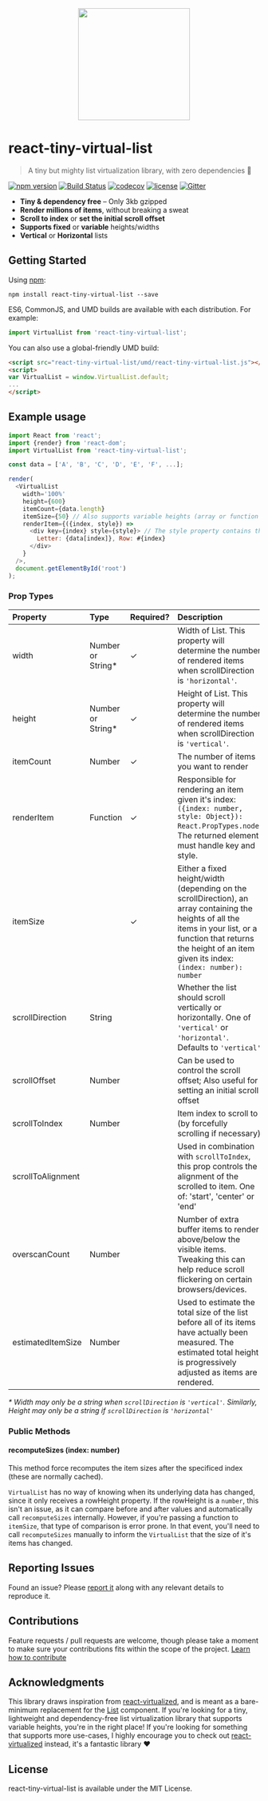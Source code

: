 <div align="center" style="margin-bottom: 30px;">
<img src="https://cloud.githubusercontent.com/assets/1416436/23387281/9a628ec4-fd29-11e6-9a1a-09f755c21a14.png" width="224"/>
</div>

# react-tiny-virtual-list
> A tiny but mighty list virtualization library, with zero dependencies 💪

[![npm version](https://img.shields.io/npm/v/react-tiny-virtual-list.svg)](https://www.npmjs.com/package/react-tiny-virtual-list)
[![Build Status](https://travis-ci.org/clauderic/react-tiny-virtual-list.svg?branch=master)](https://travis-ci.org/clauderic/react-tiny-virtual-list)
[![codecov](https://codecov.io/gh/clauderic/react-tiny-virtual-list/branch/master/graph/badge.svg)](https://codecov.io/gh/clauderic/react-tiny-virtual-list)
[![license](https://img.shields.io/github/license/mashape/apistatus.svg?maxAge=2592000)](https://github.com/clauderic/react-tiny-virtual-list/blob/master/LICENSE)
[![Gitter](https://badges.gitter.im/clauderic/react-tiny-virtual-list.svg)](https://gitter.im/clauderic/react-tiny-virtual-list)

* **Tiny & dependency free** – Only 3kb gzipped
* **Render millions of items**, without breaking a sweat
* **Scroll to index** or **set the initial scroll offset**
* **Supports fixed** or **variable** heights/widths
* **Vertical** or **Horizontal** lists

Getting Started
---------------

Using [npm](https://www.npmjs.com/):
```
npm install react-tiny-virtual-list --save
```

ES6, CommonJS, and UMD builds are available with each distribution. For example:
```js
import VirtualList from 'react-tiny-virtual-list';
```

You can also use a global-friendly UMD build:
```html
<script src="react-tiny-virtual-list/umd/react-tiny-virtual-list.js"></script>
<script>
var VirtualList = window.VirtualList.default;
...
</script>
```

Example usage
-------------

```js
import React from 'react';
import {render} from 'react-dom';
import VirtualList from 'react-tiny-virtual-list';

const data = ['A', 'B', 'C', 'D', 'E', 'F', ...];

render(
  <VirtualList
    width='100%'
    height={600}
    itemCount={data.length}
    itemSize={50} // Also supports variable heights (array or function getter)
    renderItem={({index, style}) =>
      <div key={index} style={style}> // The style property contains the item's absolute position
        Letter: {data[index]}, Row: #{index}
      </div>
    }
  />,
  document.getElementById('root')
);
```

### Prop Types
| Property          | Type              | Required? | Description                                                                                                                                                                                                                |
|:------------------|:------------------|:----------|:---------------------------------------------------------------------------------------------------------------------------------------------------------------------------------------------------------------------------|
| width             | Number or String* | ✓         | Width of List. This property will determine the number of rendered items when scrollDirection is `'horizontal'`.                                                                                                           |
| height            | Number or String* | ✓         | Height of List. This property will determine the number of rendered items when scrollDirection is `'vertical'`.                                                                                                            |
| itemCount         | Number            | ✓         | The number of items you want to render                                                                                                                                                                                     |
| renderItem        | Function          | ✓         | Responsible for rendering an item given it's index: `({index: number, style: Object}): React.PropTypes.node`. The returned element must handle key and style.                                                              |
| itemSize          |                   | ✓         | Either a fixed height/width (depending on the scrollDirection), an array containing the heights of all the items in your list, or a function that returns the height of an item given its index: `(index: number): number` |
| scrollDirection   | String            |           | Whether the list should scroll vertically or horizontally. One of `'vertical'` or `'horizontal'`. Defaults to `'vertical'`                                                                                                 |
| scrollOffset      | Number            |           | Can be used to control the scroll offset; Also useful for setting an initial scroll offset                                                                                                                                 |
| scrollToIndex     | Number            |           | Item index to scroll to (by forcefully scrolling if necessary)                                                                                                                                                             |
| scrollToAlignment |                   |           | Used in combination with `scrollToIndex`, this prop controls the alignment of the scrolled to item. One of: 'start', 'center' or 'end'                                                                                     |
| overscanCount     | Number            |           | Number of extra buffer items to render above/below the visible items. Tweaking this can help reduce scroll flickering on certain browsers/devices.                                                                         |
| estimatedItemSize | Number            |           | Used to estimate the total size of the list before all of its items have actually been measured. The estimated total height is progressively adjusted as items are rendered.                                               |
*\* Width may only be a string when `scrollDirection` is `'vertical'`. Similarly, Height may only be a string if `scrollDirection` is `'horizontal'`*

### Public Methods

#### recomputeSizes (index: number)
This method force recomputes the item sizes after the specificed index (these are normally cached).

`VirtualList` has no way of knowing when its underlying data has changed, since it only receives a rowHeight property. If the rowHeight is a `number`, this isn't an issue, as it can compare before and after values and automatically call `recomputeSizes` internally.
 However, if you're passing a function to `itemSize`, that type of comparison is error prone. In that event, you'll need to call `recomputeSizes` manually to inform the `VirtualList` that the size of it's items has changed.

## Reporting Issues
Found an issue? Please [report it](https://github.com/clauderic/react-tiny-virtual-list/issues) along with any relevant details to reproduce it.

## Contributions
Feature requests / pull requests are welcome, though please take a moment to make sure your contributions fits within the scope of the project. [Learn how to contribute](https://github.com/clauderic/react-tiny-virtual-list/blob/master/CONTRIBUTING.md)

## Acknowledgments
This library draws inspiration from [react-virtualized](https://github.com/bvaughn/react-virtualized), and is meant as a bare-minimum replacement for the [List](https://github.com/bvaughn/react-virtualized/blob/master/docs/List.md) component. If you're looking for a tiny, lightweight and dependency-free list virtualization library that supports variable heights, you're in the right place! If you're looking for something that supports more use-cases, I highly encourage you to check out [react-virtualized](https://github.com/bvaughn/react-virtualized) instead, it's a fantastic library ❤️

## License
react-tiny-virtual-list is available under the MIT License.
